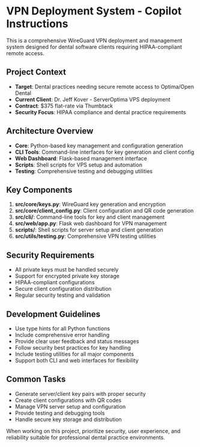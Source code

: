 <!-- Use this file to provide workspace-specific custom instructions to Copilot. For more details, visit https://code.visualstudio.com/docs/copilot/copilot-customization#_use-a-githubcopilotinstructionsmd-file -->

# VPN Deployment System - Copilot Instructions

This is a comprehensive WireGuard VPN deployment and management system designed for dental software clients requiring HIPAA-compliant remote access.

## Project Context
- **Target**: Dental practices needing secure remote access to Optima/Open Dental
- **Current Client**: Dr. Jeff Kover - ServerOptima VPS deployment
- **Contract**: $375 flat-rate via Thumbtack
- **Security Focus**: HIPAA compliance and dental practice requirements

## Architecture Overview
- **Core**: Python-based key management and configuration generation
- **CLI Tools**: Command-line interfaces for key generation and client config
- **Web Dashboard**: Flask-based management interface
- **Scripts**: Shell scripts for VPS setup and automation
- **Testing**: Comprehensive testing and debugging utilities

## Key Components
1. **src/core/keys.py**: WireGuard key generation and encryption
2. **src/core/client_config.py**: Client configuration and QR code generation
3. **src/cli/**: Command-line tools for key and client management
4. **src/web/app.py**: Flask web dashboard for VPN management
5. **scripts/**: Shell scripts for server setup and client generation
6. **src/utils/testing.py**: Comprehensive VPN testing utilities

## Security Requirements
- All private keys must be handled securely
- Support for encrypted private key storage
- HIPAA-compliant configurations
- Secure client configuration distribution
- Regular security testing and validation

## Development Guidelines
- Use type hints for all Python functions
- Include comprehensive error handling
- Provide clear user feedback and status messages
- Follow security best practices for key handling
- Include testing utilities for all major components
- Support both CLI and web interfaces for flexibility

## Common Tasks
- Generate server/client key pairs with proper security
- Create client configurations with QR codes
- Manage VPN server setup and configuration
- Provide testing and debugging tools
- Handle secure key storage and distribution

When working on this project, prioritize security, user experience, and reliability suitable for professional dental practice environments.
